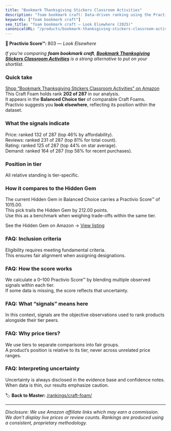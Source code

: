 ```yaml
---
title: "Bookmark Thanksgiving Stickers Classroom Activities"
description: "foam bookmark craft: Data-driven ranking using the Practivio Score™. Positioned by quality, value, demand, findability, momentum."
keywords: ["foam bookmark craft"]
seo_title: "foam bookmark craft — Look Elsewhere (2025)"
canonicalURL: "/products/bookmark-thanksgiving-stickers-classroom-activities-B0B3J25DZX/"
---
```


**🚫 Practivio Score™:** 803 — _Look Elsewhere_


*If you're comparing **foam bookmark craft**, **[Bookmark Thanksgiving Stickers Classroom Activities](https://www.amazon.com/dp/B0B3J25DZX?tag=practivio-20)** is a strong alternative to put on your shortlist.*
### Quick take
[Shop “Bookmark Thanksgiving Stickers Classroom Activities” on Amazon](https://www.amazon.com/dp/B0B3J25DZX?tag=practivio-20)
This Craft Foam holds rank **202 of 287** in our analysis.  
It appears in the **Balanced Choice tier** of comparable Craft Foams.  
Practivio suggests you **look elsewhere**, reflecting its position within the dataset.

### What the signals indicate
Price: ranked 132 of 287 (top 46% by affordability).  
Reviews: ranked 231 of 287 (top 81% for total count).  
Rating: ranked 125 of 287 (top 44% on star average).  
Demand: ranked 164 of 287 (top 58% for recent purchases).

### Position in tier
All relative standing is tier-specific.

### How it compares to the Hidden Gem
The current Hidden Gem in Balanced Choice carries a Practivio Score™ of 1015.00.  
This pick trails the Hidden Gem by 212.00 points.  
Use this as a benchmark when weighing trade-offs within the same tier.  

See the Hidden Gem on Amazon → [View listing](https://www.amazon.com/dp/B0927HTJ6B?tag=practivio-20)

### FAQ: Inclusion criteria
Eligibility requires meeting fundamental criteria.  
This ensures fair alignment when assigning designations.

### FAQ: How the score works
We calculate a 0–100 Practivio Score™ by blending multiple observed signals within each tier.  
If some data is missing, the score reflects that uncertainty.

### FAQ: What “signals” means here
In this context, signals are the objective observations used to rank products alongside their tier peers.

### FAQ: Why price tiers?
We use tiers to separate comparisons into fair groups.  
A product’s position is relative to its tier, never across unrelated price ranges.

### FAQ: Interpreting uncertainty
Uncertainty is always disclosed in the evidence base and confidence notes.  
When data is thin, our results emphasize caution.


🏷️ **Back to Master:** [/rankings/craft-foam/](/rankings/craft-foam/)

---
_Disclosure: We use Amazon affiliate links which may earn a commission. We don’t display live prices or review counts. Rankings are produced using a consistent, proprietary methodology._
